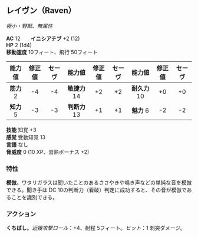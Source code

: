 ## レイヴン（Raven）
*極小・野獣、無属性*

**AC** 12　　**イニシアチブ** +2 (12)  
**HP** 2 (1d4)  
**移動速度** 10フィート、飛行 50フィート

| 能力値 | 修正値 | セーヴ | 能力値 | 修正値 | セーヴ | 能力値 | 修正値 | セーヴ |
|:---:|:---:|:---:|:---:|:---:|:---:|:---:|:---:|:---:|
| **筋力** 2 | -4 | -4 | **敏捷力** 14 | +2 | +2 | **耐久力** 10 | +0 | +0 |
| **知力** 5 | -3 | -3 | **判断力** 13 | +1 | +1 | **魅力** 6 | -2 | -2 |

**技能** 知覚 +3  
**感覚** 受動知覚 13  
**言語** なし  
**脅威度** 0 (10 XP、習熟ボーナス +2)

### 特性
**模倣**。ワタリガラスは聞いたことのあるささやきや鳴き声などの単純な音を模倣できる。聞き手は DC 10の判断力（看破）判定に成功すると、その音が模倣であることを識別できる。

### アクション
**くちばし**。*近接攻撃ロール*：+4、射程 5フィート。*ヒット*：1 刺突ダメージ。